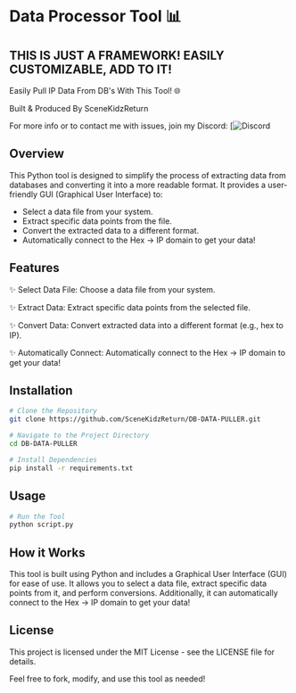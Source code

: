 # Data Processor Tool 📊

## THIS IS JUST A FRAMEWORK! EASILY CUSTOMIZABLE, ADD TO IT!

Easily Pull IP Data From DB's With This Tool! 🌐

Built & Produced By SceneKidzReturn

For more info or to contact me with issues, join my Discord: [![Discord](https://discord.gg/fDxzqpdVRq)

## Overview

This Python tool is designed to simplify the process of extracting data from databases and converting it into a more readable format. It provides a user-friendly GUI (Graphical User Interface) to:

- Select a data file from your system.
- Extract specific data points from the file.
- Convert the extracted data to a different format.
- Automatically connect to the Hex -> IP domain to get your data!

## Features

✨ Select Data File: Choose a data file from your system.

✨ Extract Data: Extract specific data points from the selected file.

✨ Convert Data: Convert extracted data into a different format (e.g., hex to IP).

✨ Automatically Connect: Automatically connect to the Hex -> IP domain to get your data!

## Installation

```bash
# Clone the Repository
git clone https://github.com/SceneKidzReturn/DB-DATA-PULLER.git

# Navigate to the Project Directory
cd DB-DATA-PULLER

# Install Dependencies
pip install -r requirements.txt
```

## Usage
```bash
# Run the Tool
python script.py
```

## How it Works
This tool is built using Python and includes a Graphical User Interface (GUI) for ease of use. It allows you to select a data file, extract specific data points from it, and perform conversions. Additionally, it can automatically connect to the Hex -> IP domain to get your data!

## License
This project is licensed under the MIT License - see the LICENSE file for details.

Feel free to fork, modify, and use this tool as needed!
